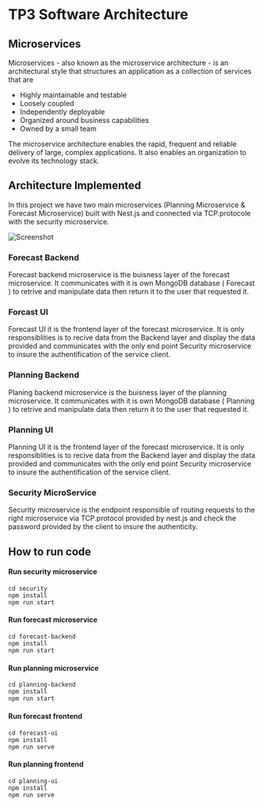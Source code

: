 # TP3 Software Architecture
## Microservices

Microservices - also known as the microservice architecture - is an architectural style that structures an application as a collection of services that are

- Highly maintainable and testable
- Loosely coupled
- Independently deployable
- Organized around business capabilities
- Owned by a small team

The microservice architecture enables the rapid, frequent and reliable delivery of large, complex applications. It also enables an organization to evolve its technology stack.

## Architecture Implemented
In this project we have two main microservices (Planning Microservice & Forecast Microservice) built with Nest.js and connected via TCP.protocole with the security microservice.

![Screenshot](arch.png)

### Forecast Backend
Forecast backend microservice is the buisness layer of the forecast microservice. It communicates with it is own MongoDB database ( Forecast ) to retrive and manipulate data then return it
to the user that requested it. 

### Forcast UI
Forecast UI it is the frontend layer of the forecast microservice. It is only responsiblities is to recive data from the Backend layer and display the data provided
and communicates with the only end point Security microservice to insure the authentification of the service client.

### Planning Backend
Planing backend microservice is the buisness layer of the planning microservice. It communicates with it is own MongoDB database ( Planning ) to retrive and manipulate data then return it
to the user that requested it. 

### Planning UI
Planning UI it is the frontend layer of the forecast microservice. It is only responsiblities is to recive data from the Backend layer and display the data provided
and communicates with the only end point Security microservice to insure the authentification of the service client.

### Security MicroService
Security microservice is the endpoint responsible of routing requests to the right microservice via TCP.protocol provided by nest.js and check the password provided
by  the client to insure the authenticity.

## How to run code
#### Run security microservice
```
cd security 
npm install
npm run start
```

#### Run forecast microservice
```
cd forecast-backend 
npm install
npm run start
```

#### Run planning microservice
```
cd planning-backend 
npm install
npm run start
```

#### Run forecast frontend
```
cd forecast-ui 
npm install
npm run serve
```

#### Run planning frontend
```
cd planning-ui
npm install
npm run serve
```
